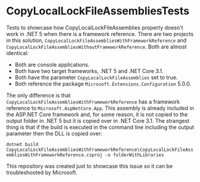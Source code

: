 # CopyLocalLockFileAssembliesTests
Tests to showcase how CopyLocalLockFileAssemblies property doesn't work in .NET 5 when there is a framework reference. There are two projects in this solution, `CopyLocalLockFileAssembliesWithFrameworkReference` and `CopyLocalLockFileAssembliesWithoutFrameworkReference`. Both are almost identical:

- Both are console applications.
- Both have two target frameworks, .NET 5 and .NET Core 3.1.
- Both have the parameter `CopyLocalLockFileAssemblies` set to true.
- Both reference the package `Microsoft.Extensions.Configuration` 5.0.0.

The only difference is that `CopyLocalLockFileAssembliesWithFrameworkReference` has a framework reference to `Microsoft.AspNetCore.App`. This assembly is already included in the ASP.NET Core framework and, for some reason, it is not copied to the output folder in .NET 5 but it is copied over in .NET Core 3.1. The strangest thing is that if the build is executed in the command line including the output parameter then the DLL is copied over:

`dotnet build CopyLocalLockFileAssembliesWithFrameworkReference\CopyLocalLockFileAssembliesWithFrameworkReference.csproj -o folderWithLibraries`

This repository was created just to showcase this issue so it can be troubleshooted by Microsoft.
